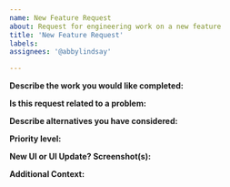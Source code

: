 ```yaml
---
name: New Feature Request
about: Request for engineering work on a new feature
title: 'New Feature Request'
labels: 
assignees: '@abbylindsay'

---
```


**Describe the work you would like completed:**
<!-- A clear and concise description of what problem you are trying to solve -->
**Is this request related to a problem:**
<!-- Is this simply a new feature or is this to resolve a different issue -->
**Describe alternatives you have considered:**
<!-- Does this work need to be done? Is there a simpler solution? -->
**Priority level:**
<!-- 1- a V&V will not be run for this issue alone. 2- Want to have 3- Causing minor impact to study/participant 4- Causing big impact to study/participant 5- BAD BAD BAD -->
**New UI or UI Update? Screenshot(s):**
<!-- Please be specific what the UI should be - size, color, shape, location, etc. -->
**Additional Context:**
<!-- The more the better. -->
